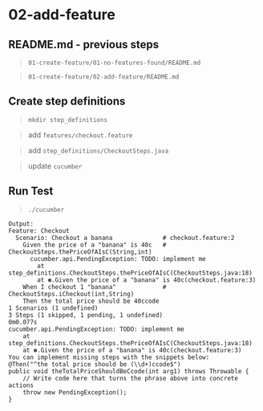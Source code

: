 # 02-add-feature

## README.md - previous steps

> `01-create-feature/01-no-features-found/README.md`

> `01-create-feature/02-add-feature/README.md`

## Create step definitions

> `mkdir step_definitions`

> add `features/checkout.feature`

> add `step_definitions/CheckoutSteps.java`

> update `cucumber`

## Run Test

> `./cucumber`

```
Output:
Feature: Checkout
  Scenario: Checkout a banana              # checkout.feature:2
    Given the price of a "banana" is 40c   # CheckoutSteps.thePriceOfAIsC(String,int)
      cucumber.api.PendingException: TODO: implement me
      	at step_definitions.CheckoutSteps.thePriceOfAIsC(CheckoutSteps.java:18)
      	at ✽.Given the price of a "banana" is 40c(checkout.feature:3)      
    When I checkout 1 "banana"             # CheckoutSteps.iCheckout(int,String)
    Then the total price should be 40ccode
1 Scenarios (1 undefined)
3 Steps (1 skipped, 1 pending, 1 undefined)
0m0.077s
cucumber.api.PendingException: TODO: implement me
	at step_definitions.CheckoutSteps.thePriceOfAIsC(CheckoutSteps.java:18)
	at ✽.Given the price of a "banana" is 40c(checkout.feature:3)
You can implement missing steps with the snippets below:
@Then("^the total price should be (\\d+)ccode$")
public void theTotalPriceShouldBeCcode(int arg1) throws Throwable {
    // Write code here that turns the phrase above into concrete actions
    throw new PendingException();
}
```
